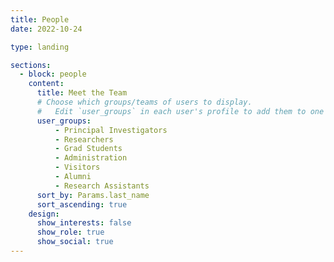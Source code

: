 ```yaml
---
title: People
date: 2022-10-24

type: landing

sections:
  - block: people
    content:
      title: Meet the Team
      # Choose which groups/teams of users to display.
      #   Edit `user_groups` in each user's profile to add them to one or more of these groups.
      user_groups:
          - Principal Investigators
          - Researchers
          - Grad Students
          - Administration
          - Visitors
          - Alumni
          - Research Assistants
      sort_by: Params.last_name
      sort_ascending: true
    design:
      show_interests: false
      show_role: true
      show_social: true
---
```

